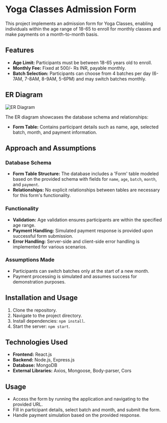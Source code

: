 # Yoga Classes Admission Form

This project implements an admission form for Yoga Classes, enabling individuals within the age range of 18-65 to enroll for monthly classes and make payments on a month-to-month basis.

## Features

- **Age Limit:** Participants must be between 18-65 years old to enroll.
- **Monthly Fee:** Fixed at 500/- Rs INR, payable monthly.
- **Batch Selection:** Participants can choose from 4 batches per day (6-7AM, 7-8AM, 8-9AM, 5-6PM) and may switch batches monthly.

## ER Diagram

![ER Diagram](link_to_your_image)

The ER diagram showcases the database schema and relationships:

- **Form Table:** Contains participant details such as name, age, selected batch, month, and payment information.

## Approach and Assumptions

### Database Schema
- **Form Table Structure:** The database includes a 'Form' table modeled based on the provided schema with fields for `name`, `age`, `batch`, `month`, and `payment`.
- **Relationships:** No explicit relationships between tables are necessary for this form's functionality.

### Functionality
- **Validation:** Age validation ensures participants are within the specified age range.
- **Payment Handling:** Simulated payment response is provided upon successful form submission.
- **Error Handling:** Server-side and client-side error handling is implemented for various scenarios.

### Assumptions Made
- Participants can switch batches only at the start of a new month.
- Payment processing is simulated and assumes success for demonstration purposes.

## Installation and Usage

1. Clone the repository.
2. Navigate to the project directory.
3. Install dependencies: `npm install`.
4. Start the server: `npm start`.

## Technologies Used

- **Frontend:** React.js
- **Backend:** Node.js, Express.js
- **Database:** MongoDB
- **External Libraries:** Axios, Mongoose, Body-parser, Cors

## Usage

- Access the form by running the application and navigating to the provided URL.
- Fill in participant details, select batch and month, and submit the form.
- Handle payment simulation based on the provided response.
